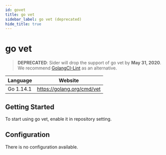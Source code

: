 ```yaml
---
id: govet
title: go vet
sidebar_label: go vet (deprecated)
hide_title: true
---
```


# go vet

> **DEPRECATED**: Sider will drop the support of go vet by **May 31, 2020**. We recommend [GolangCI-Lint](golangci-lint.md) as an alternative.

| Language  | Website                    |
| --------- | -------------------------- |
| Go 1.14.1 | https://golang.org/cmd/vet |

## Getting Started

To start using go vet, enable it in repository setting.

## Configuration

There is no configuration available.
